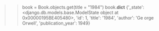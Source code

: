 >>book = Book.objects.get(title = "1984")
>>book.__dict__
{'_state': <django.db.models.base.ModelState object at 0x00000195BE405480>, 'id': 1, 'title': '1984', 'author': 'Ge
orge Orwell', 'publication_year': 1949}